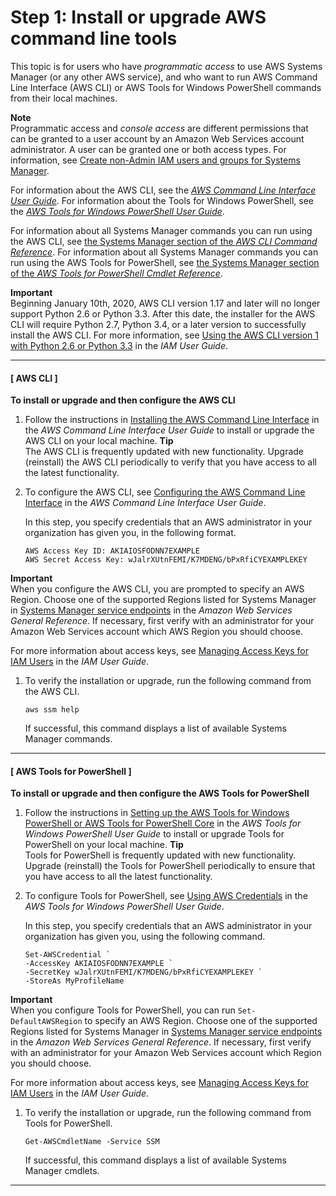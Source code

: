 # Step 1: Install or upgrade AWS command line tools<a name="getting-started-cli"></a>

This topic is for users who have *programmatic access* to use AWS Systems Manager \(or any other AWS service\), and who want to run AWS Command Line Interface \(AWS CLI\) or AWS Tools for Windows PowerShell commands from their local machines\. 

**Note**  
Programmatic access and *console access* are different permissions that can be granted to a user account by an Amazon Web Services account administrator\. A user can be granted one or both access types\. For information, see [ Create non\-Admin IAM users and groups for Systems Manager](setup-create-iam-user.md)\.

For information about the AWS CLI, see the *[AWS Command Line Interface User Guide](https://docs.aws.amazon.com/cli/latest/userguide/)*\. For information about the Tools for Windows PowerShell, see the *[AWS Tools for Windows PowerShell User Guide](https://docs.aws.amazon.com/powershell/latest/userguide/)*\.

For information about all Systems Manager commands you can run using the AWS CLI, see [the Systems Manager section of the *AWS CLI Command Reference*](https://docs.aws.amazon.com/cli/latest/reference/ssm/index.html)\. For information about all Systems Manager commands you can run using the AWS Tools for PowerShell, see [the Systems Manager section of the *AWS Tools for PowerShell Cmdlet Reference*](https://docs.aws.amazon.com/powershell/latest/reference/items/AWS_Systems_Manager_cmdlets.html)\.

**Important**  
Beginning January 10th, 2020, AWS CLI version 1\.17 and later will no longer support Python 2\.6 or Python 3\.3\. After this date, the installer for the AWS CLI will require Python 2\.7, Python 3\.4, or a later version to successfully install the AWS CLI\. For more information, see [Using the AWS CLI version 1 with Python 2\.6 or Python 3\.3](https://docs.aws.amazon.com/cli/latest/userguide/deprecate-python-26-33.html) in the *IAM User Guide*\.

------
#### [ AWS CLI ]

**To install or upgrade and then configure the AWS CLI**

1. Follow the instructions in [Installing the AWS Command Line Interface](https://docs.aws.amazon.com/cli/latest/userguide/installing.html) in the *AWS Command Line Interface User Guide* to install or upgrade the AWS CLI on your local machine\.
**Tip**  
The AWS CLI is frequently updated with new functionality\. Upgrade \(reinstall\) the AWS CLI periodically to verify that you have access to all the latest functionality\.

1. To configure the AWS CLI, see [Configuring the AWS Command Line Interface](https://docs.aws.amazon.com/cli/latest/userguide/cli-chap-getting-started.html) in the *AWS Command Line Interface User Guide*\.

   In this step, you specify credentials that an AWS administrator in your organization has given you, in the following format\.

   ```
   AWS Access Key ID: AKIAIOSFODNN7EXAMPLE
   AWS Secret Access Key: wJalrXUtnFEMI/K7MDENG/bPxRfiCYEXAMPLEKEY
   ```
**Important**  
When you configure the AWS CLI, you are prompted to specify an AWS Region\. Choose one of the supported Regions listed for Systems Manager in [Systems Manager service endpoints](https://docs.aws.amazon.com/general/latest/gr/ssm.html#ssm_region) in the *Amazon Web Services General Reference*\. If necessary, first verify with an administrator for your Amazon Web Services account which AWS Region you should choose\.

   For more information about access keys, see [Managing Access Keys for IAM Users](https://docs.aws.amazon.com/IAM/latest/UserGuide/ManagingCredentials.html) in the *IAM User Guide*\.

1. To verify the installation or upgrade, run the following command from the AWS CLI\.

   ```
   aws ssm help
   ```

   If successful, this command displays a list of available Systems Manager commands\.

------
#### [ AWS Tools for PowerShell ]

**To install or upgrade and then configure the AWS Tools for PowerShell**

1. Follow the instructions in [Setting up the AWS Tools for Windows PowerShell or AWS Tools for PowerShell Core](https://docs.aws.amazon.com/powershell/latest/userguide/pstools-getting-set-up.html) in the *AWS Tools for Windows PowerShell User Guide* to install or upgrade Tools for PowerShell on your local machine\.
**Tip**  
Tools for PowerShell is frequently updated with new functionality\. Upgrade \(reinstall\) the Tools for PowerShell periodically to ensure that you have access to all the latest functionality\.

1. To configure Tools for PowerShell, see [Using AWS Credentials](https://docs.aws.amazon.com/powershell/latest/userguide/specifying-your-aws-credentials.html) in the *AWS Tools for Windows PowerShell User Guide*\.

   In this step, you specify credentials that an AWS administrator in your organization has given you, using the following command\.

   ```
   Set-AWSCredential `
   -AccessKey AKIAIOSFODNN7EXAMPLE `
   -SecretKey wJalrXUtnFEMI/K7MDENG/bPxRfiCYEXAMPLEKEY `
   -StoreAs MyProfileName
   ```
**Important**  
When you configure Tools for PowerShell, you can run `Set-DefaultAWSRegion` to specify an AWS Region\. Choose one of the supported Regions listed for Systems Manager in [Systems Manager service endpoints](https://docs.aws.amazon.com/general/latest/gr/ssm.html#ssm_region) in the *Amazon Web Services General Reference*\. If necessary, first verify with an administrator for your Amazon Web Services account which Region you should choose\.

   For more information about access keys, see [Managing Access Keys for IAM Users](https://docs.aws.amazon.com/IAM/latest/UserGuide/ManagingCredentials.html) in the *IAM User Guide*\.

1. To verify the installation or upgrade, run the following command from Tools for PowerShell\.

   ```
   Get-AWSCmdletName -Service SSM
   ```

   If successful, this command displays a list of available Systems Manager cmdlets\.

------